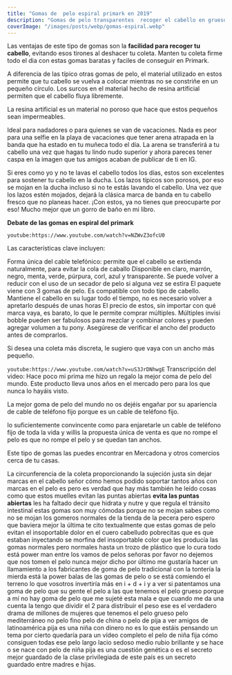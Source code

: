 ```yaml
---
title: "Gomas de  pelo espiral primark en 2019"
description: "Gomas de pelo transparentes  recoger el cabello en gruesos mechones y mantenerlo sujeto"
coverImage: "/images/posts/webp/gomas-espiral.webp"
---
```

Las ventajas de este tipo de gomas son la **facilidad para recoger tu cabello**, evitando esos tirones al deshacer tu coleta. Manten tu coleta firme todo el dia con estas gomas baratas y faciles de conseguir en Primark. 

A diferencia de las típico otras  gomas de pelo, el material utilizado en estos permite que tu cabello se vuelva a colocar mientras no se constriñe en un pequeño círculo. Los surcos en el material hecho de resina artificial permiten que el cabello fluya libremente.

La resina artificial es un material no poroso que hace que estos pequeños sean impermeables.

Ideal para nadadores o para quienes se van de vacaciones. Nada es peor para una selfie en la playa de vacaciones que tener arena atrapada en la banda que ha estado en tu muñeca todo el día. La arena se transferirá a tu cabello una vez que hagas tu lindo nudo superior y ahora pareces tener caspa en la imagen que tus amigos acaban de publicar de ti en IG.

Si eres como yo y no te lavas el cabello todos los días, estos son excelentes para sostener tu cabello en la ducha. Los lazos típicos son porosos, por eso se mojan en la ducha incluso si no te estás lavando el cabello. Una vez que los lazos estén mojados, dejará la clásica marca de banda en tu cabello fresco que no planeas hacer. ¡Con estos, ya no tienes que preocuparte por eso! Mucho mejor que un gorro de baño en mi libro.

**Debate de las gomas en espiral del primark** 

`youtube:https://www.youtube.com/watch?v=NZWvZ3ofcU0`

Las características clave incluyen:

Forma única del cable telefónico: permite que el cabello se extienda naturalmente, para evitar la cola de caballo
Disponible en claro, marrón, negro, menta, verde, púrpura, corl, azul y transparente.
Se puede volver a reducir con el uso de un secador de pelo si alguna vez se estira
El paquete viene con 3 gomas de pelo.  Es compatible con todo tipo de cabello.
Mantiene el cabello en su lugar todo el tiempo, no es necesario volver a apretarlo después de unas horas
El precio de estos, sin importar con qué marca vaya, es barato, lo que le permite comprar múltiples. Múltiples invisi bobble pueden ser fabulosos para mezclar y combinar colores y pueden agregar volumen a tu pony. Asegúrese de verificar el ancho del producto antes de comprarlos.

Si desea una coleta más discreta, le sugiero que vaya con un ancho más pequeño.

`youtube:https://www.youtube.com/watch?v=uS3JrDNhwgE`
Transcripción del video:
Hace poco mi prima me hizo un regalo la mejor coma de pelo del mundo. Este producto lleva unos años en el mercado pero para los que
nunca lo hayáis visto.

La mejor goma de pelo del mundo no os dejéis engañar por su apariencia de
cable de teléfono fijo porque es un cable de teléfono fijo.

lo suficientemente convincente como para  enjaretarle un cable de teléfono fijo de toda la vida y willis la propuesta única de venta es que no rompe el pelo es que no rompe el pelo y se quedan tan anchos.

Este tipo de gomas las puedes encontrar en Mercadona y otros comercios cerca de tu casas.

La circunferencia de la coleta proporcionando la sujeción justa sin
dejar marcas en el cabello señor cómo hemos podido soportar tantos años con
marcas en el pelo es pero es verdad que hay más también he leído cosas como que estos muelles evitan las puntas abiertas **evita las puntas abiertas** les ha faltado
decir que hidrata y nutre y que regula
el tránsito intestinal estas gomas son
muy cómodas porque no se mojan sabes
como no se mojan los gomeros normales de
la tienda de la pecera pero espero que
baviera mejor la última te cito
textualmente que estas gomas de pelo
evitan el insoportable dolor en el cuero
cabelludo pobrecitas que es que estaban
inyectando se morfina del insoportable
color que les producía las gomas
normales pero normales hasta un trozo de
plástico que lo cura todo está power man
entre los vamos de pelos señoras por favor
no dejemos que nos tomen el pelo nunca
mejor dicho por último me gustaría hacer
un llamamiento a los fabricantes de goma
de pelo tradicional con la tontería la
mierda está la power balas de las gomas
de pelo o se está comiendo el terreno lo
que vosotros invertiría más en i + d + i
y a ver si patentamos una goma de pelo
que su gente el pelo a las que tenemos
el pelo grueso porque a mí no hay goma
de pelo que me sujeté esta mala e que
cuando me da una cuenta la tengo que
dividir el 2 para distribuir el peso ese
es el verdadero drama de millones de
mujeres que tenemos el pelo grueso pelo
mediterráneo no pelo fino pelo de china
o pelo de pija a ver amigos de
latinoamérica pija es una niña con
dinero no es lo que estáis pensando un
tema por cierto quedaría para un vídeo
completo el pelo de niña fija cómo
consiguen todas ese pelo largo lacio
sedoso medio rubio brillante y se hace o
se nace con pelo de niña pija es una
cuestión genética o es el secreto mejor
guardado de la clase privilegiada de
este país
es un secreto guardado entre madres e
hijas.
